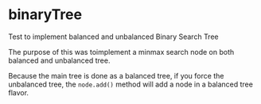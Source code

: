 # binaryTree
Test to implement balanced and unbalanced Binary Search Tree

The purpose of this was toimplement a minmax search node on both balanced and unbalanced tree. 

Because the main tree is done as a balanced tree, if you force the unbalanced tree, the ``node.add()`` method will add a node in a balanced tree flavor.

